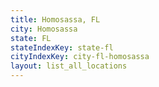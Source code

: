 ```yaml
---
title: Homosassa, FL
city: Homosassa
state: FL
stateIndexKey: state-fl
cityIndexKey: city-fl-homosassa
layout: list_all_locations
---
```

